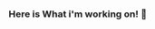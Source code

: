 ### Here is What i'm working on! 👋

<!--
**hadiuzzaman524/hadiuzzaman524** is a ✨ _special_ ✨ repository because its `README.md` (this file) appears on your GitHub profile.

Here are some ideas to get you started:

- 🔭 I’m currently working on ...Student 
- 🌱 I’m currently learning ... Python
- 👯 I’m looking to collaborate on ... Programming
- 🤔 I’m looking for help with ... Programming
- 💬 Ask me about ... Anything
- 📫 How to reach me: ...[linked in](https://www.linkedin.com/in/md-hadiuzzaman-72613a1a3/)
- 😄 Pronouns: ...he/him
- ⚡ Fun fact: ... 
-->
